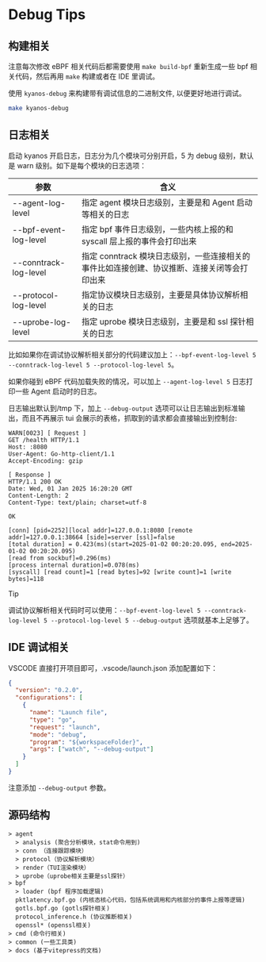 # Debug Tips

## 构建相关

注意每次修改 eBPF 相关代码后都需要使用 `make build-bpf`
重新生成一些 bpf 相关代码，然后再用 `make` 构建或者在 IDE 里调试。

使用 `kyanos-debug` 来构建带有调试信息的二进制文件, 以便更好地进行调试。

```sh
make kyanos-debug
```

## 日志相关

启动 kyanos 开启日志，日志分为几个模块可分别开启，5 为 debug 级别，默认是 warn 级别。如下是每个模块的日志选项：

| 参数                  | 含义                                                                                        |
| --------------------- | ------------------------------------------------------------------------------------------- |
| --agent-log-level     | 指定 agent 模块日志级别，主要是和 Agent 启动等相关的日志                                    |
| --bpf-event-log-level | 指定 bpf 事件日志级别，一些内核上报的和 syscall 层上报的事件会打印出来                      |
| --conntrack-log-level | 指定 conntrack 模块日志级别，一些连接相关的事件比如连接创建、协议推断、连接关闭等会打印出来 |
| --protocol-log-level  | 指定协议模块日志级别，主要是具体协议解析相关的日志                                          |
| --uprobe-log-level    | 指定 uprobe 模块日志级别，主要是和 ssl 探针相关的日志                                       |

比如如果你在调试协议解析相关部分的代码建议加上：`--bpf-event-log-level 5 --conntrack-log-level 5 --protocol-log-level 5`。

如果你碰到 eBPF 代码加载失败的情况，可以加上 `--agent-log-level 5`
日志打印一些 Agent 启动时的日志。

日志输出默认到/tmp 下，加上 `--debug-output`
选项可以让日志输出到标准输出，而且不再展示 tui 会展示的表格，抓取到的请求都会直接输出到控制台:

```
WARN[0023] [ Request ]
GET /health HTTP/1.1
Host: :8080
User-Agent: Go-http-client/1.1
Accept-Encoding: gzip

[ Response ]
HTTP/1.1 200 OK
Date: Wed, 01 Jan 2025 16:20:20 GMT
Content-Length: 2
Content-Type: text/plain; charset=utf-8

OK

[conn] [pid=2252][local addr]=127.0.0.1:8080 [remote addr]=127.0.0.1:38664 [side]=server [ssl]=false
[total duration] = 0.423(ms)(start=2025-01-02 00:20:20.095, end=2025-01-02 00:20:20.095)
[read from sockbuf]=0.296(ms)
[process internal duration]=0.078(ms)
[syscall] [read count]=1 [read bytes]=92 [write count]=1 [write bytes]=118
```

> [!TIP]
>
> 调试协议解析相关代码时可以使用：`--bpf-event-log-level 5 --conntrack-log-level 5 --protocol-log-level 5 --debug-output`
> 选项就基本上足够了。

## IDE 调试相关

VSCODE 直接打开项目即可，.vscode/launch.json 添加配置如下：

```json
{
  "version": "0.2.0",
  "configurations": [
    {
      "name": "Launch file",
      "type": "go",
      "request": "launch",
      "mode": "debug",
      "program": "${workspaceFolder}",
      "args": ["watch", "--debug-output"]
    }
  ]
}
```

注意添加 `--debug-output` 参数。

## 源码结构

```
> agent
  > analysis (聚合分析模块，stat命令用到)
  > conn （连接跟踪模块）
  > protocol（协议解析模块）
  > render（TUI渲染模块）
  > uprobe（uprobe相关主要是ssl探针）
> bpf
  > loader (bpf 程序加载逻辑)
  pktlatency.bpf.go (内核态核心代码，包括系统调用和内核部分的事件上报等逻辑)
  gotls.bpf.go (gotls探针相关)
  protocol_inference.h (协议推断相关)
  openssl* (openssl相关)
> cmd (命令行相关)
> common (一些工具类)
> docs (基于vitepress的文档)
```
